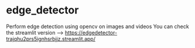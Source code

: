 # edge_detector
Perform edge detection using opencv on images and videos
You can check the streamlit version --> https://edgedetector-trajqhu2prs5ignhsrbjjz.streamlit.app/
